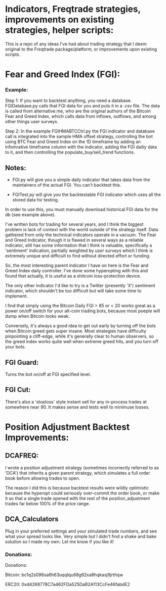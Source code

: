 # Indicators, Freqtrade strategies, improvements on existing strategies, helper scripts:

This is a repo of any ideas I've had about trading strategy that I deem original to the Freqtrade package/platform, or improvements upon existing scripts. 

# Fear and Greed Index (FGI):

### Example:

Step 1: If you want to backtest anything, you need a database. FGIDatabase.py calls that FGI data for you and puts it in a .csv file. The data is called from alternative.me, who are the original authors of the Bitcoin Fear and Greed Index, which calls data from inflows, outflows, and among other things user surveys.


Step 2: In the example FGIHMABTCCtrl.py the FGI indicator and database call is integrated into the sample HMA offset strategy, controlling the bot using BTC Fear and Greed Index on the 1D timeframe by adding an infomrative timeframe column with the indicator, adding the FGI dailiy data to it, and then controlling the populate_buy/sell_trend functions.

## Notes: 

- FGI.py will give you a simple daily indicator that takes data from the maintainers of the actual FGI. You can't backtest this.

- FGITest.py will give you the backtestable FGI indicator which uses all the stored data for testing. 

In order to use this, you must manually download historical FGI data for the db (see example above). 

I've written bots for trading for several years, and I think the biggest problem is lack of context with the world outside of the strategy itself. Data gathered from only the technical indicators operate in a vacuum. The Fear and Greed Indicator, though it is flawed in several ways as a reliable indicator, still has some information that I think is valuable, specifically a 'sentiment' indication, partially weighted by *user surveys* which I think is extremely unique and difficult to find without directed effort or funding.

So, the most interesting parent indicator I have on here is the Fear and Greed Index daily controller. I've done some hyperopting with this and found that actually, it is useful as a shitcoin loss-protection device. 

The only other indicator I'd like to try is a Twitter (presently 'X') sentiment indicator, which shouldn't be too difficult but will take some time to implement. 

I find that simply using the Bitcoin Daily FGI > 85 or < 20 works great as a power on/off switch for your alt-coin trading bots, because most poeple will dump when Bitcoin looks weak.

Conversely, it's always a good idea to get out early by turning off the bots when Bitcoin greed gets super insane. Most strategies have difficulty pinpointing a cliff-edge, while it's generally clear to human observers, so the greed index works quite well when extreme greed hits, and you turn off your bots.


## FGI Guard:

Turns the bot on/off at FGI specified level.

## FGI Cut:

There's also a 'stoploss' style instant sell for any in-process trades at somewhere near 90. It makes sense and tests well to minimuse losses.

# Position Adjustment Backtest Improvements:

## DCAFREQ: 

I wrote a position adjustment strategy (sometimes incorrectly referred to as 'DCA') that inherits a given parent strategy, which simulates a full order book before allowing trades to open. 

The reason I did this is because backtest results were wildly optimistic because the hyperopt could seriously over-commit the order book, or make it so that a single trade opened with the rest of the position_adjustment trades far below 100% of the price range.

## DCA_Calculators

Plug in your preferred settings and your simulated trade numbers, and see what your spread looks like. Very simple but I didn't find a shake and bake solution so I made my own. Let me know if you like it!

### Donations:

Donations:

Bitcoin: 
bc1q2s096sa6h63uqqlqu68g62xa8hqkasj9jrthqw 

ERC20: 
0xd4268778C7a462FDa525DaB2A113CcFe46fabdE2

